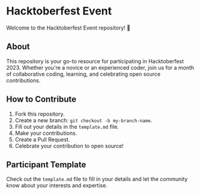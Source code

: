 # Hacktoberfest Event

Welcome to the Hacktoberfest Event repository! 🎉

## About

This repository is your go-to resource for participating in Hacktoberfest 2023. Whether you're a novice or an experienced coder, join us for a month of collaborative coding, learning, and celebrating open source contributions.

## How to Contribute

1. Fork this repository.
2. Create a new branch: `git checkout -b my-branch-name`.
3. Fill out your details in the `template.md` file.
4. Make your contributions.
5. Create a Pull Request.
6. Celebrate your contribution to open source!

## Participant Template

Check out the `template.md` file to fill in your details and let the community know about your interests and expertise.

